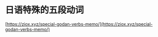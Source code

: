 # 日语特殊的五段动词

[https://ziox.xyz/special-godan-verbs-memo/](https://ziox.xyz/special-godan-verbs-memo/)
